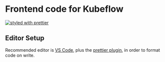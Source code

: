 # Frontend code for Kubeflow

[![styled with prettier](https://img.shields.io/badge/styled_with-prettier-ff69b4.svg)](https://github.com/kubeflow/tf-operator)

## Editor Setup

Recommended editor is [VS Code](https://code.visualstudio.com/), plus the [prettier plugin](https://prettier.io/docs/en/editors.html#visual-studio-code), in order to format code on write.
